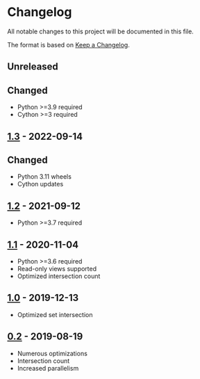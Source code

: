 # Changelog
All notable changes to this project will be documented in this file.

The format is based on [Keep a Changelog](https://keepachangelog.com/en/1.1.0/).

## Unreleased
## Changed
* Python >=3.9 required
* Cython >=3 required

## [1.3](https://pypi.org/project/spector/1.3/) - 2022-09-14
## Changed
* Python 3.11 wheels
* Cython updates

## [1.2](https://pypi.org/project/spector/1.2/) - 2021-09-12
* Python >=3.7 required

## [1.1](https://pypi.org/project/spector/1.1/) - 2020-11-04
* Python >=3.6 required
* Read-only views supported
* Optimized intersection count

## [1.0](https://pypi.org/project/spector/1.0/) - 2019-12-13
* Optimized set intersection

## [0.2](https://pypi.org/project/spector/0.2/) - 2019-08-19
* Numerous optimizations
* Intersection count
* Increased parallelism
